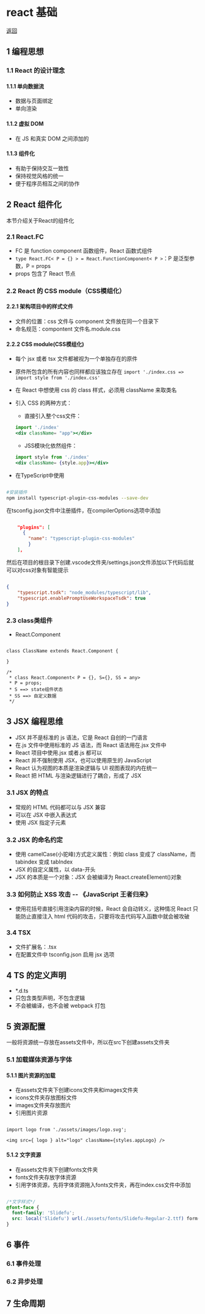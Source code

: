 # react 基础

[返回](../React.md)

## 1 编程思想

### 1.1 React 的设计理念

#### 1.1.1 单向数据流

- 数据与页面绑定
- 单向渲染

#### 1.1.2 虚拟 DOM

- 在 JS 和真实 DOM 之间添加的

#### 1.1.3 组件化

- 有助于保持交互一致性
- 保持视觉风格的统一
- 便于程序员相互之间的协作

## 2 React 组件化

本节介绍关于React的组件化

### 2.1 React.FC

- FC 是 function component 函数组件，React 函数式组件
- `type React.FC< P = {} > = React.FunctionComponent< P >`：P 是泛型参数，P = props
- props 包含了 React 节点

### 2.2 React 的 CSS module（CSS模组化）

#### 2.2.1 架构项目中的样式文件

- 文件的位置：css 文件与 component 文件放在同一个目录下
- 命名规范：compontent 文件名.module.css

#### 2.2.2 CSS module(CSS模组化)

- 每个 jsx 或者 tsx 文件都被视为一个单独存在的原件
- 原件所包含的所有内容也同样都应该独立存在
  `import './index.css => import style from './index.css'`
- 在 React 中想使用 css 的 class 样式，必须用 className 来取类名
- 引入 CSS 的两种方式：
  - 直接引入整个css文件：

  ```jsx
  import './index'  
  <div className= "app"></div>
  ```

  - JSS模块化依然组件：

  ```jsx
  import style from './index' 
  <div className= {style.app}></div>
  ```

- 在TypeScript中使用

```Bash

#安装插件
npm install typescript-plugin-css-modules --save-dev

```

在tsconfig.json文件中注册插件，在compilerOptions选项中添加

```json

    "plugins": [
      {
        "name": "typescript-plugin-css-modules"
        }
    ],

```

然后在项目的根目录下创建.vscode文件夹/settings.json文件添加以下代码后就可以对css对象有智能提示

```json

{
    "typescript.tsdk": "node_modules/typescript/lib",
    "typescript.enablePromptUseWorkspaceTsdk": true
}

```

### 2.3 class类组件

- React.Component

```tsx

class ClassName extends React.Component {

}

/*
 * class React.Component< P = {}, S={}, SS = any>
 * P = props;
 * S ==> state组件状态
 * SS ==> 自定义数据
 */

```

## 3 JSX 编程思维

- JSX 并不是标准的 js 语法，它是 React 自创的一门语言
- 在.js 文件中使用标准的 JS 语法，而 React 语法用在.jsx 文件中
- React 项目中使用.jsx 或者.js 都可以
- React 并不强制使用 JSX，也可以使用原生的 JavaScript
- React 认为视图的本质是渲染逻辑与 UI 视图表现的内在统一
- React 把 HTML 与渲染逻辑进行了耦合，形成了 JSX

### 3.1 JSX 的特点

- 常规的 HTML 代码都可以与 JSX 兼容
- 可以在 JSX 中嵌入表达式
- 使用 JSX 指定子元素

### 3.2 JSX 的命名约定

- 使用 camelCase(小驼峰)方式定义属性：例如 class 变成了 className，而 tabindex 变成 tabIndex
- JSX 的自定义属性，以 data-开头
- JSX 的本质是一个对象：JSX 会被编译为 React.createElement()对象

### 3.3 如何防止 XSS 攻击 -- 《JavaScript 王者归来》

- 使用花括号直接引用渲染内容的时候，React 会自动转义，这种情况 React 只能防止直接注入 html 代码的攻击，只要将攻击代码写入函数中就会被攻破

### 3.4 TSX

- 文件扩展名：.tsx
- 在配置文件中 tsconfig.json 启用 jsx 选项

## 4 TS 的定义声明

- \*.d.ts
- 只包含类型声明，不包含逻辑
- 不会被编译，也不会被 webpack 打包

## 5 资源配置

一般将资源统一存放在assets文件中，所以在src下创建assets文件夹

### 5.1 加载媒体资源与字体

#### 5.1.1 图片资源的加载

- 在assets文件夹下创建icons文件夹和images文件夹
- icons文件夹存放图标文件
- images文件夹存放图片
- 引用图片资源

```tsx

import logo from './assets/images/logo.svg';

<img src={ logo } alt="logo" className={styles.appLogo} />

```

#### 5.1.2 文字资源

- 在assets文件夹下创建fonts文件夹
- fonts文件夹存放字体资源
- 引用字体资源，先将字体资源拖入fonts文件夹，再在index.css文件中添加

```css

/*文字样式*/
@font-face {
  font-family: 'Slidefu';
  src: local('Slidefu') url(./assets/fonts/Slidefu-Regular-2.ttf) form('truetype');
}

```

## 6 事件

### 6.1 事件处理

### 6.2 异步处理

## 7 生命周期

